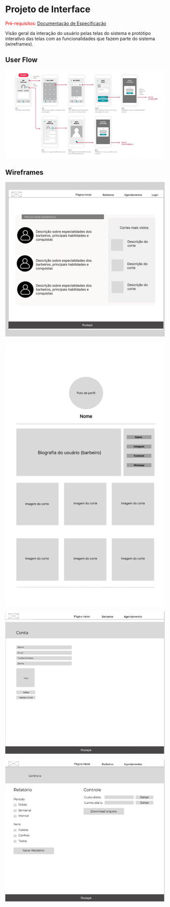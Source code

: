 
# Projeto de Interface

<span style="color:red">Pré-requisitos: <a href="2-Especificação do Projeto.md"> Documentação de Especificação</a></span>

Visão geral da interação do usuário pelas telas do sistema e protótipo interativo das telas com as funcionalidades que fazem parte do sistema (wireframes).

## User Flow

![Exemplo de UserFlow](img/userflow.jpg)

## Wireframes

![Barbeiros](img/barbeiros.jpeg)

![PerfilBarbeiros](img/perfilbarbeiros.jpeg)

![Conta](img/conta.png)

![Gerencia](img/gerencia.png)

